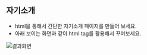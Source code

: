 ## 자기소개

* html을 통해서 간단한 자기소개 페이지를 만들어 보세요.
* 아래 보이는 화면과 같이 html tag를 활용해서 꾸며보세요. 

![결과화면](/material/images/dulumary/web/front/html/test03_result.png)